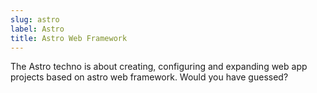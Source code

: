 ```yaml
---
slug: astro
label: Astro
title: Astro Web Framework
---
```


The Astro techno is about creating, configuring and expanding web app projects based on astro web framework.
Would you have guessed?

